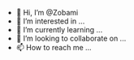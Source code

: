 - 👋 Hi, I’m @Zobami
- 👀 I’m interested in ...
- 🌱 I’m currently learning ...
- 💞️ I’m looking to collaborate on ...
- 📫 How to reach me ...

<!---
Zobami/Zobami is a ✨ special ✨ repository because its `README.md` (this file) appears on your GitHub profile.
You can click the Preview link to take a look at your changes.
--->
